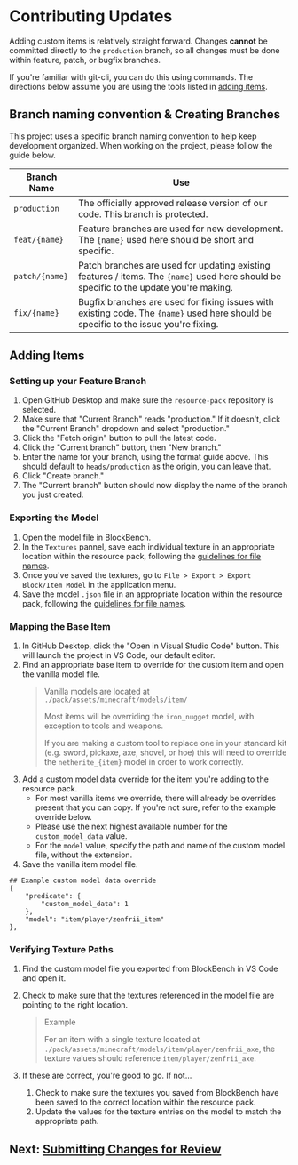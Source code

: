 # Contributing Updates

Adding custom items is relatively straight forward. Changes **cannot** be committed directly to the `production` branch, so all changes must be done within feature, patch, or bugfix branches.

If you're familiar with git-cli, you can do this using commands. The directions below assume you are using the tools listed in [adding items](../adding-items.md).

## Branch naming convention & Creating Branches

This project uses a specific branch naming convention to help keep development organized. When working on the project, please follow the guide below.

| Branch Name   | Use          |
| ----------    | ------------ | 
| `production`  | The officially approved release version of our code. This branch is protected. |
| `feat/{name}` | Feature branches are used for new development. The `{name}` used here should be short and specific. |
| `patch/{name}`| Patch branches are used for updating existing features / items. The `{name}` used here should be specific to the update you're making. |
| `fix/{name}`  | Bugfix branches are used for fixing issues with existing code. The `{name}` used here should be specific to the issue you're fixing. |

## Adding Items

### Setting up your Feature Branch

1. Open GitHub Desktop and make sure the `resource-pack` repository is selected.
2. Make sure that "Current Branch" reads "production." If it doesn't, click the "Current Branch" dropdown and select "production."
3. Click the "Fetch origin" button to pull the latest code.
4. Click the "Current branch" button, then "New branch."
5. Enter the name for your branch, using the format guide above. This should default to `heads/production` as the origin, you can leave that.
6. Click "Create branch."
7. The "Current branch" button should now display the name of the branch you just created.

### Exporting the Model
1. Open the model file in BlockBench.
2. In the `Textures` pannel, save each individual texture in an appropriate location within the resource pack, following the [guidelines for file names](./files.md).
3. Once you've saved the textures, go to `File > Export > Export Block/Item Model` in the application menu.
4. Save the model `.json` file in an appropriate location within the resource pack, following the [guidelines for file names](./files.md).

### Mapping the Base Item
1. In GitHub Desktop, click the "Open in Visual Studio Code" button. This will launch the project in VS Code, our default editor.
2. Find an appropriate base item to override for the custom item and open the vanilla model file.
    > Vanilla models are located at `./pack/assets/minecraft/models/item/`
    > 
    > Most items will be overriding the `iron_nugget` model, with exception to tools and weapons. 
    > 
    > If you are making a custom tool to replace one in your standard kit (e.g. sword, pickaxe, axe, shovel, or hoe) this will need to override the `netherite_{item}` model in order to work correctly.
3. Add a custom model data override for the item you're adding to the resource pack.
    - For most vanilla items we override, there will already be overrides present that you can copy. If you're not sure, refer to the example override below.
    - Please use the next highest available number for the `custom_model_data` value.
    - For the `model` value, specify the path and name of the custom model file, without the extension.
4. Save the vanilla item model file.

```
## Example custom model data override
{
    "predicate": {
        "custom_model_data": 1
    },
    "model": "item/player/zenfrii_item"
},
```

### Verifying Texture Paths
1. Find the custom model file you exported from BlockBench in VS Code and open it.
2. Check to make sure that the textures referenced in the model file are pointing to the right location.
    > Example
    >
    > For an item with a single texture located at `./pack/assets/minecraft/models/item/player/zenfrii_axe`, the texture values should reference `item/player/zenfrii_axe`.

3. If these are correct, you're good to go. If not...
    1. Check to make sure the textures you saved from BlockBench have been saved to the correct location within the resource pack.
    2. Update the values for the texture entries on the model to match the appropriate path.

## Next: [Submitting Changes for Review](../pull-requests.md)
